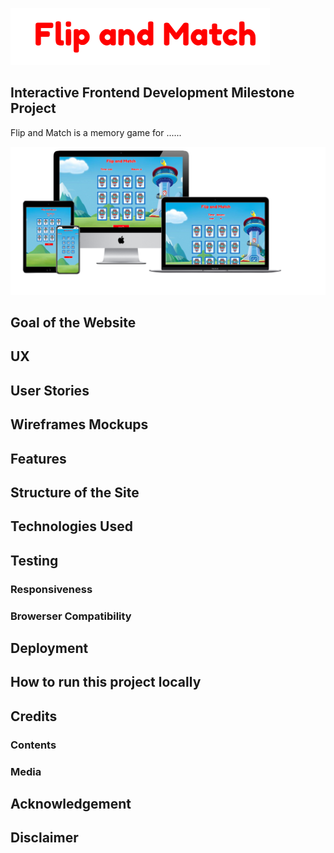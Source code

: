 ![Flip and Match](ReadMeDocs/game-title/game-title.png)

## Interactive Frontend Development Milestone Project

Flip and Match is a memory game for ......

![multiple different screen sizes](ReadMeDocs/mockups/multi-device-mockups.png)

## Goal of the Website

## UX

## User Stories

## Wireframes Mockups

## Features

## Structure of the Site

## Technologies Used

## Testing

### Responsiveness

### Browerser Compatibility

## Deployment

## How to run this project locally

## Credits

### Contents

### Media

## Acknowledgement


## Disclaimer
